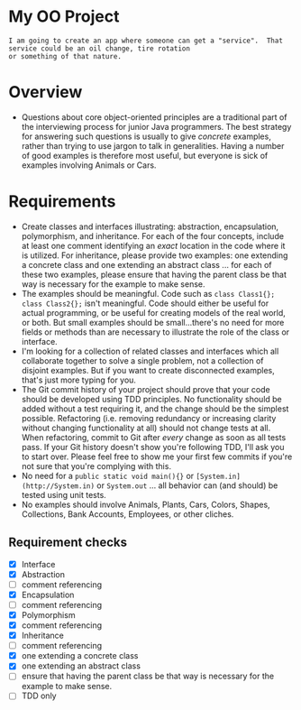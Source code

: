 # My OO Project

    I am going to create an app where someone can get a "service".  That service could be an oil change, tire rotation
    or something of that nature.
    

# Overview

* Questions about core object-oriented principles are a traditional part of the interviewing process for junior Java programmers.  The best strategy for answering such questions is usually to give *concrete* examples, rather than trying to use jargon to talk in generalities. Having a number of good examples is therefore most useful, but everyone is sick of examples involving Animals or Cars.

# Requirements

* Create classes and interfaces illustrating: abstraction, encapsulation, polymorphism, and inheritance. For each of the four concepts, include at least one comment identifying an *exact* location in the code where it is utilized. For inheritance, please provide two examples: one extending a concrete class and one extending an abstract class ... for each of these two examples, please ensure that having the parent class be that way is necessary for the example to make sense.
* The examples should be meaningful.  Code such as `class Class1{}; class Class2{};` isn't meaningful. Code should either be useful for actual programming, or be useful for creating models of the real world, or both. But small examples should be small...there's no need for more fields or methods than are necessary to illustrate the role of the class or interface.
* I'm looking for a collection of related classes and interfaces which all collaborate together to solve a single problem, not a collection of disjoint examples.  But if you want to create disconnected examples, that's just more typing for you.
* The Git commit history of your project should prove that your code should be developed using TDD principles. No functionality should be added without a test requiring it, and the change should be the simplest possible. Refactoring (i.e. removing redundancy or increasing clarity without changing functionality at all) should not change tests at all. When refactoring, commit to Git after *every* change as soon as all tests pass. If your Git history doesn't show you're following TDD, I'll ask you to start over. Please feel free to show me your first few commits if you're not sure that you're complying with this.
* No need for a `public static void main(){}` or `[System.in](http://System.in)` or `System.out` ... all behavior can (and should) be tested using unit tests.
* No examples should involve Animals, Plants, Cars, Colors, Shapes, Collections, Bank Accounts, Employees, or other cliches.



## Requirement checks

- [x] Interface
- [x] Abstraction 
- [ ]   comment referencing
- [x] Encapsulation  
- [ ]   comment referencing
- [x] Polymorphism  
- [x]   comment referencing
- [x] Inheritance  
- [ ]   comment referencing
- [x]   one extending a concrete class
- [x]   one extending an abstract class
- [ ]   ensure that having the parent class be that way is necessary for the example to make sense.
- [ ] TDD only